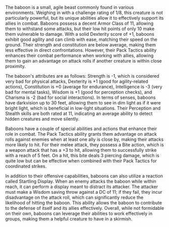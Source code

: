 The baboon is a small, agile beast commonly found in various environments. Weighing in with a challenge rating of 1/8, this creature is not particularly powerful, but its unique abilities allow it to effectively support its allies in combat. Baboons possess a decent Armor Class of 11, allowing them to withstand some attacks, but their low hit points of only 10 make them vulnerable to damage. With a solid Dexterity score of +1, baboons exhibit good agility and can climb with ease, matching their speed on the ground. Their strength and constitution are below average, making them less effective in direct confrontations. However, their Pack Tactics ability enhances their combat performance when working with allies, allowing them to gain an advantage on attack rolls if another creature is within close proximity. 

The baboon's attributes are as follows: Strength is -1, which is considered very bad for physical attacks, Dexterity is +1 (good for agility-related actions), Constitution is +0 (average for endurance), Intelligence is -3 (very bad for mental tasks), Wisdom is +1 (good for perception checks), and Charisma is -2 (bad for social interactions). In terms of senses, baboons have darkvision up to 30 feet, allowing them to see in dim light as if it were bright light, which is beneficial in low-light situations. Their Perception and Stealth skills are both rated at 11, indicating an average ability to detect hidden creatures and move silently.

Baboons have a couple of special abilities and actions that enhance their role in combat. The Pack Tactics ability grants them advantage on attack rolls against enemies when at least one ally is close by, making their attacks more likely to hit. For their melee attack, they possess a Bite action, which is a weapon attack that has a +3 to hit, allowing them to successfully strike with a reach of 5 feet. On a hit, this bite deals 3 piercing damage, which is quite low but can be effective when combined with their Pack Tactics for coordinated strikes.

In addition to their offensive capabilities, baboons can also utilize a reaction called Startling Display. When an enemy attacks the baboon while within reach, it can perform a display meant to distract its attacker. The attacker must make a Wisdom saving throw against a DC of 11; if they fail, they incur disadvantage on the attack roll, which can significantly reduce the likelihood of hitting the baboon. This ability allows the baboon to contribute to the defense of itself and its allies effectively. Overall, while not formidable on their own, baboons can leverage their abilities to work effectively in groups, making them a helpful creature to have in a skirmish.